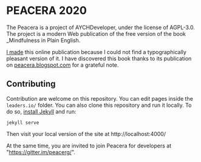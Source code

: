 # PEACERA 2020

The Peacera is a project of AYCHDeveloper, under the license of AGPL-3.0.
The project is a modern Web publication of the free version of the book _Mindfulness in Plain English.

[I made](https://github.com/peacera) this online publication because I could not find a typographically pleasant version of it. I have discovered this book thanks to its publication on [peacera.blogspot.com](http://www.blogspot.com/) for a grateful note.

## Contributing

Contribution are welcome on this repository. You can edit pages inside the `leaders.io/` folder. You can also clone this repository and run it locally. To do so, [install Jekyll](https://jekyllrb.com/docs/installation/) and run:

```
jekyll serve
```

Then visit your local version of the site at http://localhost:4000/

At the same time, you are invited to join Peacera for developers at "https://gitter.im/peacerg/".

